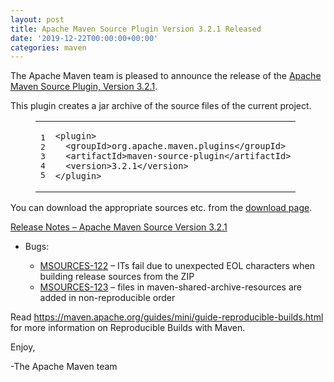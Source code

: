 ```yaml
---
layout: post
title: Apache Maven Source Plugin Version 3.2.1 Released
date: '2019-12-22T00:00:00+00:00'
categories: maven
---
```

<div class="entry-content"><p>The Apache Maven team is pleased to announce the release of the
<a href="https://maven.apache.org/plugins/maven-source-plugin/">Apache Maven Source Plugin, Version 3.2.1</a>.</p>

<p>This plugin creates a jar archive of the source files of the current project.</p>

<figure class='code'><figcaption><span></span></figcaption><div class="highlight"><table><tr><td class="gutter"><pre class="line-numbers"><span class='line-number'>1</span>
<span class='line-number'>2</span>
<span class='line-number'>3</span>
<span class='line-number'>4</span>
<span class='line-number'>5</span>
</pre></td><td class='code'><pre><code class='xml'><span class='line'><span class="nt">&lt;plugin&gt;</span>
</span><span class='line'>  <span class="nt">&lt;groupId&gt;</span>org.apache.maven.plugins<span class="nt">&lt;/groupId&gt;</span>
</span><span class='line'>  <span class="nt">&lt;artifactId&gt;</span>maven-source-plugin<span class="nt">&lt;/artifactId&gt;</span>
</span><span class='line'>  <span class="nt">&lt;version&gt;</span>3.2.1<span class="nt">&lt;/version&gt;</span>
</span><span class='line'><span class="nt">&lt;/plugin&gt;</span>
</span></code></pre></td></tr></table></div></figure>


<p>You can download the appropriate sources etc. from the <a href="https://maven.apache.org/plugins/maven-source-plugin/download.html">download page</a>.</p>

<!-- more -->


<p><a href="https://issues.apache.org/jira/secure/ReleaseNote.jspa?projectId=12317924&amp;version=12346480">Release Notes &ndash; Apache Maven Source Version 3.2.1</a></p>

<ul>
<li><p>Bugs:</p>

<ul>
<li><a href="https://issues.apache.org/jira/browse/MSOURCES-122">MSOURCES-122</a> &ndash; ITs fail due to unexpected EOL characters when building release sources from the ZIP</li>
<li><a href="https://issues.apache.org/jira/browse/MSOURCES-123">MSOURCES-123</a> &ndash; files in maven-shared-archive-resources are added in non-reproducible order</li>
</ul>
</li>
</ul>


<p>Read <a href="https://maven.apache.org/guides/mini/guide-reproducible-builds.html">https://maven.apache.org/guides/mini/guide-reproducible-builds.html</a> for more information on Reproducible Builds with Maven.</p>

<p>Enjoy,</p>

<p>-The Apache Maven team</p>
</div>

